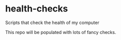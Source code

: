 # health-checks
Scripts that check the health of my computer

This repo will be populated with lots of fancy checks. 

